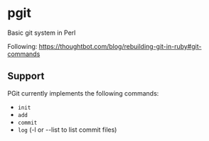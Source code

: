 # pgit

Basic git system in Perl

Following: https://thoughtbot.com/blog/rebuilding-git-in-ruby#git-commands

## Support

PGit currently implements the following commands:

- `init`
- `add`
- `commit`
- `log` (-l or --list to list commit files)

